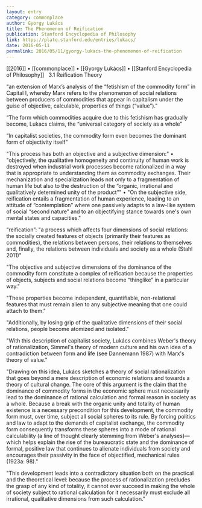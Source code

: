 ```yaml
---
layout: entry
category: commonplace
author: Gyorgy Lukács
title: The Phenomenon of Reification
publication: Stanford Encyclopedia of Philosophy
link: https://plato.stanford.edu/entries/lukacs/
date: 2016-05-11
permalink: 2016/05/11/gyorgy-lukacs-the-phenomenon-of-reification
---
```


[[2016]] • [[commonplace]] • [[Gyorgy Lukács]] • [[Stanford Encyclopedia of Philosophy]]
 
3.1 Reification Theory


“an extension of Marx’s analysis of the “fetishism of the commodity form” in Capital I, whereby Marx refers to the phenomenon of social relations between producers of commodities that appear in capitalism under the guise of objective, calculable, properties of things (“value”)."


“The form which commodities acquire due to this fetishism has gradually become, Lukacs claims, the “universal category of society as a whole”


“In capitalist societies, the commodity form even becomes the dominant form of objectivity itself"


"This process has both an objective and a subjective dimension:"
	• "objectively, the qualitative homogeneity and continuity of human work is destroyed when industrial work processes become rationalized in a way that is appropriate to understanding them as commodity exchanges. Their mechanization and specialization leads not only to a fragmentation of human life but also to the destruction of the “organic, irrational and qualitatively determined unity of the product”"
	• "On the subjective side, reification entails a fragmentation of human experience, leading to an attitude of “contemplation” where one passively adapts to a law-like system of social “second nature” and to an objectifying stance towards one's own mental states and capacities."


“reification”: "a process which affects four dimensions of social relations: the socially created features of objects (primarily their features as commodities), the relations between persons, their relations to themselves and, finally, the relations between individuals and society as a whole (Stahl 2011)"


"The objective and subjective dimensions of the dominance of the commodity form constitute a complex of reification because the properties of objects, subjects and social relations become “thinglike” in a particular way."


"These properties become independent, quantifiable, non-relational features that must remain alien to any subjective meaning that one could attach to them."


"Additionally, by losing grip of the qualitative dimensions of their social relations, people become atomized and isolated."


"With this description of capitalist society, Lukács combines Weber's theory of rationalization, Simmel's theory of modern culture and his own idea of a contradiction between form and life (see Dannemann 1987) with Marx's theory of value."


"Drawing on this idea, Lukács sketches a theory of social rationalization that goes beyond a mere description of economic relations and towards a theory of cultural change. The core of this argument is the claim that the dominance of commodity forms in the economic sphere must necessarily lead to the dominance of rational calculation and formal reason in society as a whole. Because a break with the organic unity and totality of human existence is a necessary precondition for this development, the commodity form must, over time, subject all social spheres to its rule. By forcing politics and law to adapt to the demands of capitalist exchange, the commodity form consequently transforms these spheres into a mode of rational calculability (a line of thought clearly stemming from Weber's analyses)—which helps explain the rise of the bureaucratic state and the dominance of formal, positive law that continues to alienate individuals from society and encourages their passivity in the face of objectified, mechanical rules (1923a: 98)."


"This development leads into a contradictory situation both on the practical and the theoretical level: because the process of rationalization precludes the grasp of any kind of totality, it cannot ever succeed in making the whole of society subject to rational calculation for it necessarily must exclude all irrational, qualitative dimensions from such calculation."
